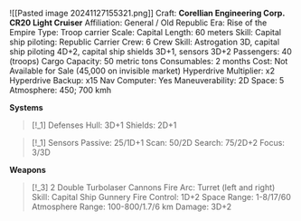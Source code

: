 ![[Pasted image 20241127155321.png]]
Craft: **Corellian Engineering Corp. CR20 Light Cruiser**
Affiliation: General / Old Republic
Era: Rise of the Empire
Type: Troop carrier
Scale: Capital
Length: 60 meters
Skill: Capital ship piloting: Republic Carrier
Crew: 6
Crew Skill: Astrogation 3D, capital ship piloting 4D+2, capital ship shields 3D+1, sensors 3D+2
Passengers: 40 (troops)
Cargo Capacity: 50 metric tons
Consumables: 2 months
Cost: Not Available for Sale (45,000 on invisible market)
Hyperdrive Multiplier: x2
Hyperdrive Backup: x15
Nav Computer: Yes
Maneuverability: 2D
Space: 5
Atmosphere: 450; 700 kmh

**Systems**
> [!_1] Defenses
> Hull: 3D+1
> Shields: 2D+1

> [!_1] Sensors
> Passive: 25/1D+1
> Scan: 50/2D
> Search: 75/2D+2
> Focus: 3/3D

**Weapons**
> [!_3] 2 Double Turbolaser Cannons
> Fire Arc: Turret (left and right)
> Skill: Capital Ship Gunnery
> Fire Control: 1D+2
> Space Range: 1-8/17/60
> Atmosphere Range: 100-800/1.7/6 km
> Damage: 3D+2
